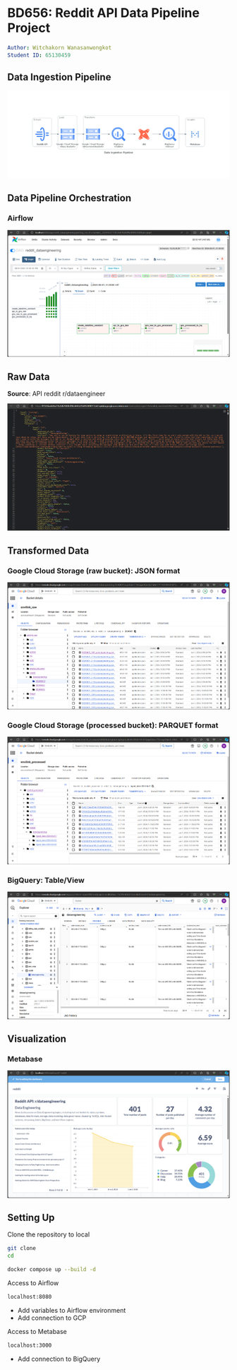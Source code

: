 # BD656: Reddit API Data Pipeline Project

```yaml
Author: Witchakorn Wanasanwongkot
Student ID: 65130459
```

## Data Ingestion Pipeline

![](images/diagram-data_pipeline.png)


## Data Pipeline Orchestration

### Airflow

![](images/airflow-pipeline.png)

## Raw Data

**Source**: API reddit r/dataengineer

![](images/api-raw_data.png)

## Transformed Data

### Google Cloud Storage (raw bucket): JSON format
![](images/gcs-raw_bucket.png)

### Google Cloud Storage (processed bucket): PARQUET format
![](images/gcs-processed_bucket.png)

### BigQuery: Table/View
![](images/bq-table.png)

## Visualization

### Metabase
![](images/metabase-dashboard.png)


## Setting Up

Clone the repository to local
```bash
git clone 
cd 
```

```bash
docker compose up --build -d
```

Access to Airflow
```bash
localhost:8080
```

- Add variables to Airflow environment
- Add connection to GCP

Access to Metabase
```bash
localhost:3000
```

- Add connection to BigQuery